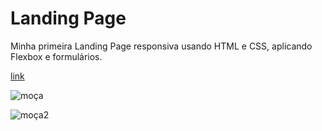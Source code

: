 # Landing Page
  Minha primeira Landing Page responsiva usando HTML e CSS, aplicando Flexbox e formulários.
  
 [link](https://abnerdsn.github.io/landing-page/)
 
![moça](https://user-images.githubusercontent.com/86674139/208134324-1903aac6-27f1-423e-831a-9cb8ad24387c.png)

![moça2](https://user-images.githubusercontent.com/86674139/208134783-9759921e-d73e-4a5a-9ef8-677e778e1204.png)
